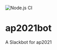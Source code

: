 ![Node.js CI](https://github.com/ut-ap2021/ap2021bot/workflows/Node.js%20CI/badge.svg)

# ap2021bot

A Slackbot for ap2021
